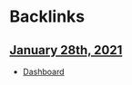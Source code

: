 
# Backlinks
## [January 28th, 2021](<January 28th, 2021.md>)
- [Dashboard]([dashboard](<dashboard.md>))

